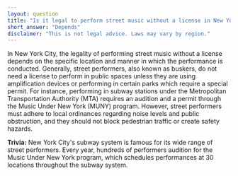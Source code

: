 ```yaml
---
layout: question
title: "Is it legal to perform street music without a license in New York City, USA?"
short_answer: "Depends"
disclaimer: "This is not legal advice. Laws may vary by region."
---
```


In New York City, the legality of performing street music without a license depends on the specific location and manner in which the performance is conducted. Generally, street performers, also known as buskers, do not need a license to perform in public spaces unless they are using amplification devices or performing in certain parks which require a special permit. For instance, performing in subway stations under the Metropolitan Transportation Authority (MTA) requires an audition and a permit through the Music Under New York (MUNY) program. However, street performers must adhere to local ordinances regarding noise levels and public obstruction, and they should not block pedestrian traffic or create safety hazards.

**Trivia:** New York City's subway system is famous for its wide range of street performers. Every year, hundreds of performers audition for the Music Under New York program, which schedules performances at 30 locations throughout the subway system.
